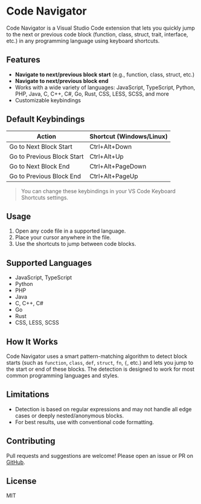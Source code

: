 # Code Navigator

Code Navigator is a Visual Studio Code extension that lets you quickly jump to the next or previous code block (function, class, struct, trait, interface, etc.) in any programming language using keyboard shortcuts.

## Features

- **Navigate to next/previous block start** (e.g., function, class, struct, etc.)
- **Navigate to next/previous block end**
- Works with a wide variety of languages: JavaScript, TypeScript, Python, PHP, Java, C, C++, C#, Go, Rust, CSS, LESS, SCSS, and more
- Customizable keybindings

## Default Keybindings

| Action                     | Shortcut (Windows/Linux) |
| -------------------------- | ------------------------ |
| Go to Next Block Start     | Ctrl+Alt+Down            |
| Go to Previous Block Start | Ctrl+Alt+Up              |
| Go to Next Block End       | Ctrl+Alt+PageDown        |
| Go to Previous Block End   | Ctrl+Alt+PageUp          |

> You can change these keybindings in your VS Code Keyboard Shortcuts settings.

## Usage

1. Open any code file in a supported language.
2. Place your cursor anywhere in the file.
3. Use the shortcuts to jump between code blocks.

## Supported Languages

- JavaScript, TypeScript
- Python
- PHP
- Java
- C, C++, C#
- Go
- Rust
- CSS, LESS, SCSS

## How It Works

Code Navigator uses a smart pattern-matching algorithm to detect block starts (such as `function`, `class`, `def`, `struct`, `fn`, `{`, etc.) and lets you jump to the start or end of these blocks. The detection is designed to work for most common programming languages and styles.

## Limitations

- Detection is based on regular expressions and may not handle all edge cases or deeply nested/anonymous blocks.
- For best results, use with conventional code formatting.

## Contributing

Pull requests and suggestions are welcome! Please open an issue or PR on [GitHub](https://github.com/hiteshgeek/code_navigator).

## License

MIT
